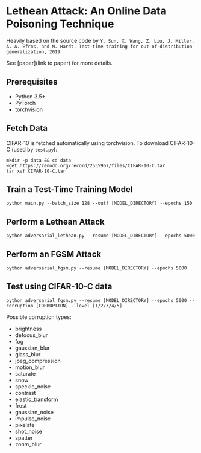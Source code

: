 # Lethean Attack: An Online Data Poisoning Technique

Heavily based on the source code by `Y. Sun, X. Wang, Z. Liu, J. Miller, A. A. Efros, and M. Hardt. Test-time training for out-of-distribution generalization, 2019`

See [paper](link to paper) for more details.

## Prerequisites

- Python 3.5+
- PyTorch
- torchvision

## Fetch Data

CIFAR-10 is fetched automatically using torchvision. To download CIFAR-10-C (used by `test.py`):
```
mkdir -p data && cd data
wget https://zenodo.org/record/2535967/files/CIFAR-10-C.tar
tar xvf CIFAR-10-C.tar
```

## Train a Test-Time Training Model

```
python main.py --batch_size 128 --outf [MODEL_DIRECTORY] --epochs 150
```

## Perform a Lethean Attack

```
python adversarial_lethean.py --resume [MODEL_DIRECTORY] --epochs 5000
```

## Perform an FGSM Attack

```
python adversarial_fgsm.py --resume [MODEL_DIRECTORY] --epochs 5000
```

## Test using CIFAR-10-C data

```
python adversarial_fgsm.py --resume [MODEL_DIRECTORY] --epochs 5000 --corruption [CORRUPTION] --level [1/2/3/4/5]
```

Possible corruption types:
- brightness
- defocus_blur
- fog
- gaussian_blur
- glass_blur
- jpeg_compression
- motion_blur
- saturate
- snow
- speckle_noise
- contrast
- elastic_transform
- frost
- gaussian_noise
- impulse_noise
- pixelate
- shot_noise
- spatter
- zoom_blur
